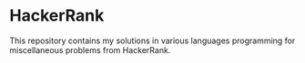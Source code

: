 # HackerRank

This repository contains my solutions in various languages programming for miscellaneous problems from HackerRank.